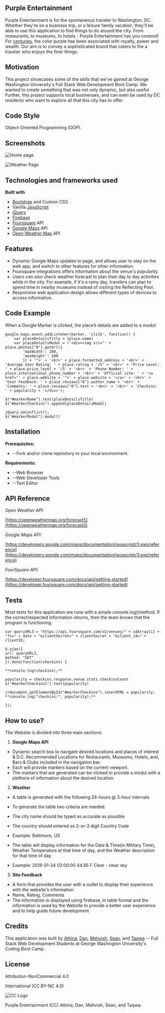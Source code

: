 
## **Purple Entertainment**

Purple Entertainment is for the spontaneous traveler to Washington, DC. Whether they're on a business trip, or a leisure family vacation, they'll be able to use this application to find things to do around the city. From restaurants, to museums, to hotels - Purple Entertainment has you covered! For [centuries](https://www.livescience.com/33324-purple-royal-color.html), the color purple has been associated with royalty, power and wealth. Our aim is to convey a sophisticated brand that caters to the a traveler who enjoys the finer things.

## **Motivation**

This project showcases some of the skills that we've gained at George Washington University's Full Stack Web Development Boot Camp. We wanted to create something that was not only dynamic, but also useful. Further, this project supports local businesses, and can even be used by DC residents who want to explore all that this city has to offer.

## **Code Style**

Object-Oriented Programming (OOP).

## **Screenshots**

![Home page](images/index-purple.jpg?raw=true "Home Page")

![Weather Page](images/weather-purple.jpg?raw=true "Weather Page")

## **Technologies and frameworks used**

**Built with**

- [Bootstrap](https://getbootstrap.com/) and Custom CSS
- Vanilla [JavaScript](https://www.javascript.com/)
- [jQuery](https://jquery.com/)
- [Firebase](https://firebase.google.com/)
- [Foursquare](https://foursquare.com/) API
- [Google Maps](https://maps.google.com/) API
- [Open Weather Map](https://openweathermap.org/) API

## **Features**

- Dynamic Google Maps updates to page, and allows user to stay on the web app, and switch to other features for other information.
- Foursquare integrations offers information about the venue's popularity.
- Users can also check weather forecast to plan their day to day activities while in the city. For example, if it's a rainy day, travelers can plan to spend time in nearby museums instead of visiting the Reflecting Pool.
- Responsive web application design allows different types of devices to access information.

## **Code Example**

When a Google Marker is clicked, the place’s details are added to a modul:

    google.maps.event.addListener(marker, 'click', function() {
        var placeDetailsTitle = (place.name)
        var placeDetailsModal = ('<div><img src="' + place.photos["0"].getUrl({
            'maxWidth': 200,
            'maxHeight': 200
            }) + '">' + '<br>' + place.formatted_address + '<br>' + 'Average User Rating: ' + place.rating + '/5' + '<br>' + 'Price Level: ' + place.price_level + '/5' + '<br>' + 'Phone Number: ' + place.international_phone_number + '<br>' + 'Official site: ' + '<a href="' + place.website + '">' + place.website + '</a>' + '<br>' + 'User Feedback: ' + place.reviews["0"].author_name + '<br>' + 'Comments: ' + place.reviews["0"].text + '<br>' + '<br>' + 'Checkins: ' + popularity + '</div>');

    $("#markerName").text(placeDetailsTitle)
    $("#markerCheckins").append(placeDetailsModal)

    jQuery.noConflict();
    $("#markerModal").modal()

## **Installation**

**Prerequisites:**

- --Fork and/or clone repository to your local environment.

**Requirements:**

- --Web Browser
- --Web Developer Tools
- --Text Editor

## **API Reference**

_Open Weather API:_

[https://openweathermap.org/forecast5](https://openweathermap.org/forecast5)

_Google Maps API:_

[https://developers.google.com/maps/documentation/javascript/3.exp/reference](https://developers.google.com/maps/documentation/javascript/3.exp/reference)

_FourSquare API:_

[https://developer.foursquare.com/docs/api/getting-started](https://developer.foursquare.com/docs/api/getting-started)

## **Tests**

Most tests for this application are rune with a simple console.log()method. If the correct/expected information returns, then the team knows that the program is functioning.

    var queryURL3 = "https://api.foursquare.com/v2/venues/" + idArray[i] + "?v=" + date + "&clientSecret=" + clientSecret + "&client_id=" + clientID;

    $.ajax({
    url: queryURL3,
    method: "GET"
    }).done(function(checkins) {

    **console.log(checkins);**

    popularity = checkins.response.venue.stats.checkinsCount
    $("#markerCheckins1").text(popularity)

    //document.getElementById("#markerCheckins").innerHTML = popularity;
    **console.log("checkins:", popularity);**

    });

## **How to use?**

The Website is divided into three main sections:

1.    __Google Maps API__

- Dynamic search box to navigate desired locations and places of interest &amp; D.C. Recommended Locations for Restaurants, Museums, Hotels, and, Bars &amp; Clubs included in the navigation bar.
- Each will provide markers based on the current viewport.
- The markers that are generated can be clicked to provide a modul with a plethora of information about the desired location.

2.    __Weather__

- A table is generated with the following 24-hours @ 3-hour intervals

- To generate the table two criteria are needed:
- The city name should be typed as accurate as possible
- The country should entered as 2-or-3 digit Country Code
- Example: Baltimore, US
- The table will display information for the Date &amp; Time(in Military Time), Weather Temperature at that time of day, and the Weather description for that time of day
- Example: 2018-01-24 03:00:00      44.85 F     Clear - clear sky

3.    __Site Feedback__

- A form that provides the user with a outlet to display their experience with the website's information
- Name, Rating, Comments
- The information is displayed using firebase, in table format and the information is used by the Website to provide a better user experience and to help guide future development

## **Credits**

This application was built by [Athina](https://github.com/Coolaide), [Dan](https://github.com/DanYee92), [Mehvish](https://github.com/mqamar1), [Sean](https://github.com/andersensm), and [Taqwa](https://github.com/TaqwaR) -- Full Stack Web Development Students at George Washington University's Coding Boot Camp.

## **License**

Attribution-NonCommercial 4.0

International (CC BY-NC 4.0)

![CC Logo](images/CCby-nc.png?raw=true "Weather Page")

Purple Entertainment (CC) Athina, Dan, Mehvish, Sean, and Taqwa.

